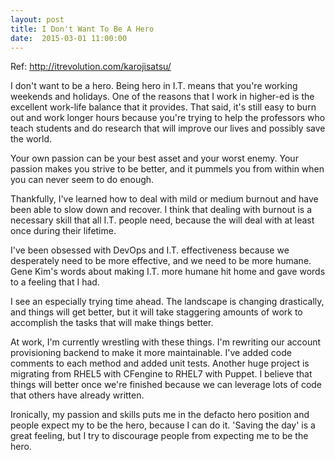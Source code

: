 ```yaml
---
layout: post
title: I Don't Want To Be A Hero
date:  2015-03-01 11:00:00
---
```

Ref: http://itrevolution.com/karojisatsu/

I don't want to be a hero. Being hero in I.T. means that you're working weekends and holidays. One of the reasons that I work in higher-ed is the excellent work-life balance that it provides.
That said, it's still easy to burn out and work longer hours because you're trying to help the professors who teach students and do research that will improve our lives and possibly save the world.

Your own passion can be your best asset and your worst enemy. Your passion makes you strive to be better, and it pummels you from within when you can never seem to do enough.

Thankfully, I've learned how to deal with mild or medium burnout and have been able to slow down and recover. I think that dealing with burnout is a necessary skill that all I.T. people need, because the will deal with at least once during their lifetime.

I've been obsessed with DevOps and I.T. effectiveness because we desperately need to be more effective, and we need to be more humane. Gene Kim's words about making I.T. more humane hit home and gave words to a feeling that I had.

I see an especially trying time ahead. The landscape is changing drastically, and things will get better, but it will take staggering amounts of work to accomplish the tasks that will make things better.

At work, I'm currently wrestling with these things. I'm rewriting our account provisioning backend to make it more maintainable. I've added code comments to each method and added unit tests. Another huge project is migrating from RHEL5 with CFengine to RHEL7 with Puppet. I believe that things will better once we're finished because we can leverage lots of code that others have already written.

Ironically, my passion and skills puts me in the defacto hero position and people expect my to be the hero, because I can do it. 'Saving the day' is a great feeling, but I try to discourage people from expecting me to be the hero.
